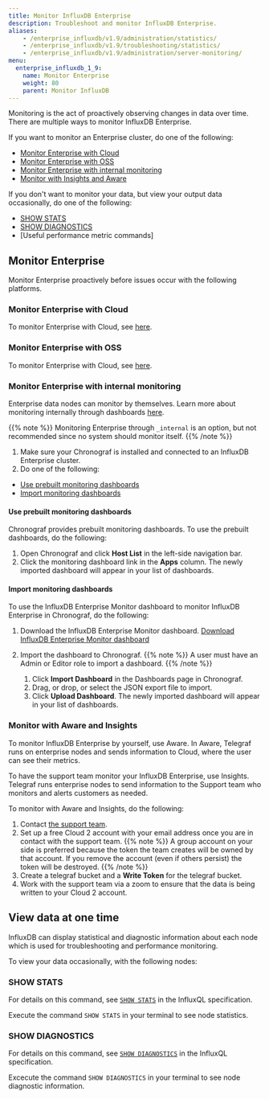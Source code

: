 ```yaml
---
title: Monitor InfluxDB Enterprise 
description: Troubleshoot and monitor InfluxDB Enterprise.
aliases:
    - /enterprise_influxdb/v1.9/administration/statistics/
    - /enterprise_influxdb/v1.9/troubleshooting/statistics/
    - /enterprise_influxdb/v1.9/administration/server-monitoring/
menu:
  enterprise_influxdb_1_9:
    name: Monitor Enterprise
    weight: 80
    parent: Monitor InfluxDB
---
```


Monitoring is the act of proactively observing changes in data over time. There are multiple ways to monitor InfluxDB Enterprise. 

If you want to monitor an Enterprise cluster, do one of the following: 

* [Monitor Enterprise with Cloud](#monitor-enterprise-with-cloud)
* [Monitor Enterprise with OSS](#monitor-enterpprise-with-oss)
* [Monitor Enterprise with internal monitoring](#monitor-enterprise-with-internal-monitoring)
* [Monitor with Insights and Aware](#monitor-with-insights-and-aware)

If you don't want to monitor your data, but view your output data occasionally, do one of the following: 

* [SHOW STATS](#show-stats)
* [SHOW DIAGNOSTICS](#show-diagnostics)
* [Useful performance metric commands]

## Monitor Enterprise

Monitor Enterprise proactively before issues occur with the following platforms. 

### Monitor Enterprise with Cloud 

To monitor Enterprise with Cloud, see [here](/enterprise_influxdb/v1.9/administration/monitor-enterprise/monitor-with-cloud/). 

### Monitor Enterprise with OSS

To monitor Enterprise with Cloud, see [here](/enterprise_influxdb/v1.9/administration/monitor-enterprise/monitor-with-oss/). 

### Monitor Enterprise with internal monitoring 

Enterprise data nodes can monitor by themselves. Learn more about monitoring internally through dashboards [here](/platform/monitoring/influxdata-platform/monitoring-dashboards/). 

{{% note %}}
Monitoring Enterprise through `_internal` is an option, but not recommended since no system should monitor itself. 
{{% /note %}}

1. Make sure your Chronograf is installed and connected to an InfluxDB Enterprise cluster.
2. Do one of the following: 
- [Use prebuilt monitoring dashboards](#use-prebuilt-monitoring-dashboards)
- [Import monitoring dashboards](#import-monitoring-dashboards)

#### Use prebuilt monitoring dashboards 

Chronograf provides prebuilt monitoring dashboards. To use the prebuilt dashboards, do the following:

1. Open Chronograf and click **Host List** in the left-side navigation bar. 
2. Click the monitoring dashboard link in the **Apps** column. The newly imported dashboard will appear in your list of dashboards.

#### Import monitoring dashboards 

To use the InfluxDB Enterprise Monitor dashboard to monitor InfluxDB Enterprise in Chronograf, do the following: 

1. Download the InfluxDB Enterprise Monitor dashboard. 
<a class="btn download" href="/downloads/influxdb-enterprise-monitor-dashboard.json" download target="\_blank">Download InfluxDB Enterprise Monitor dashboard</a>

2. Import the dashboard to Chronograf. 
{{% note %}}
A user must have an Admin or Editor role to import a dashboard. 
{{% /note %}}
    1. Click **Import Dashboard** in the Dashboards page in Chronograf. 
    2. Drag, or drop, or select the JSON export file to import. 
    3. Click **Upload Dashboard**. The newly imported dashboard will appear in your list of dashboards.

### Monitor with Aware and Insights 

To monitor InfluxDB Enterprise by yourself, use Aware. In Aware, Telegraf runs on enterprise nodes and sends information to Cloud, where the user can see their metrics.

To have the support team monitor your InfluxDB Enterprise, use Insights. Telegraf runs enterprise nodes to send information to the Support team who monitors and alerts customers as needed.

To monitor with Aware and Insights, do the following: 

1. Contact [the support team](support@influxdata.com). 
2. Set up a free Cloud 2 account with your email address once you are in contact with the support team. 
{{% note %}}
A group account on your side is preferred because the token the team creates will be owned by that account. If you remove the account (even if others persist) the token will be destroyed.
{{% /note %}}
3. Create a telegraf bucket and a **Write Token** for the telegraf bucket.
4. Work with the support team via a zoom to ensure that the data is being written to your Cloud 2 account. 

## View data at one time

InfluxDB can display statistical and diagnostic information about each node which is used for troubleshooting and performance monitoring. 

To view your data occasionally, with the following nodes:

### SHOW STATS 

For details on this command, see [`SHOW STATS`](/enterprise_influxdb/v1.9/query_language/spec#show-stats) in the InfluxQL specification.

Execute the command `SHOW STATS` in your terminal to see node statistics. 

### SHOW DIAGNOSTICS 

For details on this command, see [`SHOW DIAGNOSTICS`](/enterprise_influxdb/v1.9/query_language/spec#show-diagnostics) in the InfluxQL specification.

Excecute the command `SHOW DIAGNOSTICS` in your terminal to see node diagnostic information. 


